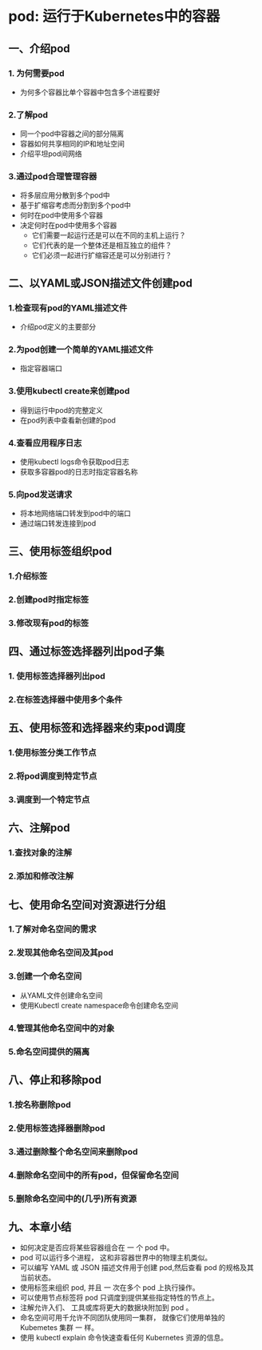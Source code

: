 # pod: 运行于Kubernetes中的容器

## 一、介绍pod

### 1. 为何需要pod

- 为何多个容器比单个容器中包含多个进程要好

### 2.了解pod

- 同一个pod中容器之间的部分隔离
- 容器如何共享相同的IP和地址空间
- 介绍平坦pod间网络

### 3.通过pod合理管理容器

- 将多层应用分散到多个pod中
- 基于扩缩容考虑而分割到多个pod中
- 何时在pod中使用多个容器
- 决定何时在pod中使用多个容器
  - 它们需要一起运行还是可以在不同的主机上运行？
  - 它们代表的是一个整体还是相互独立的组件？
  - 它们必须一起进行扩缩容还是可以分别进行？

## 二、以YAML或JSON描述文件创建pod

### 1.检查现有pod的YAML描述文件

- 介绍pod定义的主要部分

### 2.为pod创建一个简单的YAML描述文件

- 指定容器端口

### 3.使用kubectl create来创建pod

- 得到运行中pod的完整定义
- 在pod列表中查看新创建的pod

### 4.查看应用程序日志

- 使用kubectl logs命令获取pod日志
- 获取多容器pod的日志时指定容器名称

### 5.向pod发送请求

- 将本地网络端口转发到pod中的端口
- 通过端口转发连接到pod

## 三、使用标签组织pod

### 1.介绍标签

### 2.创建pod时指定标签

### 3.修改现有pod的标签

## 四、通过标签选择器列出pod子集

### 1. 使用标签选择器列出pod

### 2.在标签选择器中使用多个条件

## 五、使用标签和选择器来约束pod调度

### 1.使用标签分类工作节点

### 2.将pod调度到特定节点

### 3.调度到一个特定节点

## 六、注解pod

### 1.查找对象的注解

### 2.添加和修改注解

## 七、使用命名空间对资源进行分组

### 1.了解对命名空间的需求

### 2.发现其他命名空间及其pod

### 3.创建一个命名空间

- 从YAML文件创建命名空间
- 使用Kubectl create namespace命令创建命名空间

### 4.管理其他命名空间中的对象

### 5.命名空间提供的隔离

## 八、停止和移除pod

### 1.按名称删除pod

### 2.使用标签选择器删除pod

### 3.通过删除整个命名空间来删除pod

### 4.删除命名空间中的所有pod，但保留命名空间

### 5.删除命名空间中的(几乎)所有资源

## 九、本章小结

-  如何决定是否应将某些容器组合在 一 个 pod 中。
-  pod 可以运行多个进程， 这和非容器世界中的物理主机类似。
- 可以编写 YAML 或 JSON 描述文件用于创建 pod,然后查看 pod 的规格及其当前状态。
- 使用标签来组织 pod, 并且 一 次在多个 pod 上执行操作。
- 可以使用节点标签将 pod 只调度到提供某些指定特性的节点上。
- 注解允许入们、 工具或库将更大的数据块附加到 pod 。
- 命名空间可用千允许不同团队使用同一集群， 就像它们使用单独的Kubemetes 集群 一 样。
- 使用 kubectl explain 命令快速查看任何 Kubernetes 资源的信息。